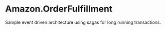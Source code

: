Amazon.OrderFulfillment
=======================

Sample event driven architecture using sagas for long running transactions.